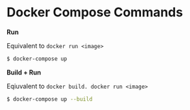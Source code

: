 # Docker Compose Commands

**Run**

Equivalent to ```docker run <image>```
```bash
$ docker-compose up
```

**Build + Run**

Eqiuvalent to ```docker build. docker run <image>```
```bash
$ docker-compose up --build
```
